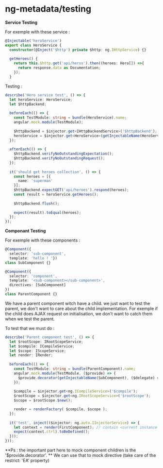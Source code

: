 # ng-metadata/testing

**Service Testing**

For exemple with these service : 
```typescript
@Injectable('heroService')
export class HeroService {
  constructor(@Inject('$http') private $http: ng.IHttpService) {}
  
  getHeroes() {
    return this.$http.get('api/heros').then((heroes: Hero[]) =>{
      return response.data as Documentation;
    });
  }
```

Testing : 
```typescript
describe('Hero service test', () => {
  let heroService: HeroService;
  let $httpBackend;
  
  beforeEach(() => {
    const TestModule: string = bundle(HeroService).name;
    angular.mock.module(TestModule);
    
    $httpBackend = $injector.get<IHttpBackendService>('$httpBackend');
    heroService = $injector.get<HeroService>(getInjectableName(HeroService));
  });
  
  afterEach(() => {
    $httpBackend.verifyNoOutstandingExpectation();
    $httpBackend.verifyNoOutstandingRequest();
  });
  
  it('should get heroes collection', () => {
    const heroes = [{
      name: 'superman'
    }];
    $httpBackend.expectGET('api/heroes').respond(heroes);
    const result = heroService.getHeroes();
    
    $httpBackend.flush();
    
    expect(result).toEqual(heroes);
  });
});
```

**Componant Testing**

For exemple with these components : 
```typescript
@Component({
  selector: 'sub-component',
  template: 'hello ! '})
class SubComponent {}

@Component({
  selector: 'component',
  template: '<sub-component></sub-component>',
  directives: [SubComponent]
})
class ParentComponent {}
```

We have a parent component witch have a child.
we just want to test the parent, we don't want to care about the child implementation.
For exemple if the child does AJAX request on initialisation, we don't want to catch them when we test the parent.

To test that we must do : 
```typescript
describe('Parent component test', () => {
  let $rootScope: IRootScopeService;
  let $compile: ICompileService;
  let $scope: IScopeService;
  let render: IRender;
  
  beforeEach(() => {
    const TestModule: string = bundle(ParentComponent).name;
    angular.mock.module(TestModule, ($provide) => {
      $provide.decorator(getInjectableName(SubComponent), ($delegate) => ({restrict: 'EA', controller: angular.noop, template: 'hello mock'});
    });
    
    $compile = $injector.get<ng.ICompileService>('$compile');
    $rootScope = $injector.get<ng.IRootScopeService>('$rootScope');
    $scope = $rootScope.$new();

    render = renderFactory( $compile, $scope );
  });
  
  it('test', inject(($injector: ng.auto.IInjectorService) => {
    let context = render(FirstComponent); // contain <current instance of ParentComponent controler> and <the DOM element>
    expect(context.ctrl).toBeDefined();
  }));
}));
```

**Ps : the important part here to mock component children is the '$provide.decorator'. **
We can use that to mock directive (take care of the restrict: 'EA' property)
